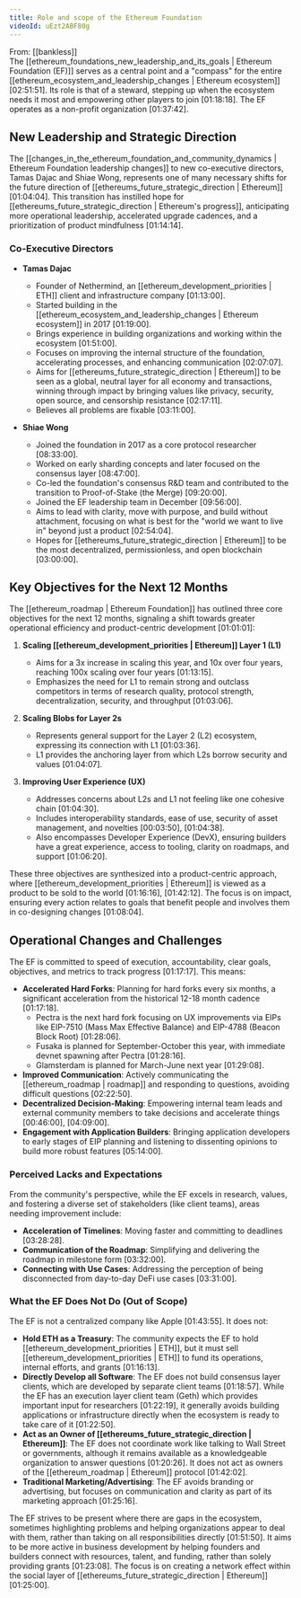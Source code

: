```yaml
---
title: Role and scope of the Ethereum Foundation
videoId: uEzt2ABF80g
---
```


From: [[bankless]] <br/> 
The [[ethereum_foundations_new_leadership_and_its_goals | Ethereum Foundation (EF)]] serves as a central point and a "compass" for the entire [[ethereum_ecosystem_and_leadership_changes | Ethereum ecosystem]] <a class="yt-timestamp" data-t="02:51:51">[02:51:51]</a>. Its role is that of a steward, stepping up when the ecosystem needs it most and empowering other players to join <a class="yt-timestamp" data-t="01:18:18">[01:18:18]</a>. The EF operates as a non-profit organization <a class="yt-timestamp" data-t="01:37:42">[01:37:42]</a>.

## New Leadership and Strategic Direction

The [[changes_in_the_ethereum_foundation_and_community_dynamics | Ethereum Foundation leadership changes]] to new co-executive directors, Tamas Dajac and Shiae Wong, represents one of many necessary shifts for the future direction of [[ethereums_future_strategic_direction | Ethereum]] <a class="yt-timestamp" data-t="01:04:04">[01:04:04]</a>. This transition has instilled hope for [[ethereums_future_strategic_direction | Ethereum's progress]], anticipating more operational leadership, accelerated upgrade cadences, and a prioritization of product mindfulness <a class="yt-timestamp" data-t="01:14:14">[01:14:14]</a>.

### Co-Executive Directors

*   **Tamas Dajac**
    *   Founder of Nethermind, an [[ethereum_development_priorities | ETH]] client and infrastructure company <a class="yt-timestamp" data-t="01:13:00">[01:13:00]</a>.
    *   Started building in the [[ethereum_ecosystem_and_leadership_changes | Ethereum ecosystem]] in 2017 <a class="yt-timestamp" data-t="01:19:00">[01:19:00]</a>.
    *   Brings experience in building organizations and working within the ecosystem <a class="yt-timestamp" data-t="01:51:00">[01:51:00]</a>.
    *   Focuses on improving the internal structure of the foundation, accelerating processes, and enhancing communication <a class="yt-timestamp" data-t="02:07:07">[02:07:07]</a>.
    *   Aims for [[ethereums_future_strategic_direction | Ethereum]] to be seen as a global, neutral layer for all economy and transactions, winning through impact by bringing values like privacy, security, open source, and censorship resistance <a class="yt-timestamp" data-t="02:17:11">[02:17:11]</a>.
    *   Believes all problems are fixable <a class="yt-timestamp" data-t="03:11:00">[03:11:00]</a>.

*   **Shiae Wong**
    *   Joined the foundation in 2017 as a core protocol researcher <a class="yt-timestamp" data-t="08:33:00">[08:33:00]</a>.
    *   Worked on early sharding concepts and later focused on the consensus layer <a class="yt-timestamp" data-t="08:47:00">[08:47:00]</a>.
    *   Co-led the foundation's consensus R&D team and contributed to the transition to Proof-of-Stake (the Merge) <a class="yt-timestamp" data-t="09:20:00">[09:20:00]</a>.
    *   Joined the EF leadership team in December <a class="yt-timestamp" data-t="09:56:00">[09:56:00]</a>.
    *   Aims to lead with clarity, move with purpose, and build without attachment, focusing on what is best for the "world we want to live in" beyond just a product <a class="yt-timestamp" data-t="02:54:04">[02:54:04]</a>.
    *   Hopes for [[ethereums_future_strategic_direction | Ethereum]] to be the most decentralized, permissionless, and open blockchain <a class="yt-timestamp" data-t="03:00:00">[03:00:00]</a>.

## Key Objectives for the Next 12 Months

The [[ethereum_roadmap | Ethereum Foundation]] has outlined three core objectives for the next 12 months, signaling a shift towards greater operational efficiency and product-centric development <a class="yt-timestamp" data-t="01:01:01">[01:01:01]</a>:

1.  **Scaling [[ethereum_development_priorities | Ethereum]] Layer 1 (L1)**
    *   Aims for a 3x increase in scaling this year, and 10x over four years, reaching 100x scaling over four years <a class="yt-timestamp" data-t="01:13:15">[01:13:15]</a>.
    *   Emphasizes the need for L1 to remain strong and outclass competitors in terms of research quality, protocol strength, decentralization, security, and throughput <a class="yt-timestamp" data-t="01:03:06">[01:03:06]</a>.

2.  **Scaling Blobs for Layer 2s**
    *   Represents general support for the Layer 2 (L2) ecosystem, expressing its connection with L1 <a class="yt-timestamp" data-t="01:03:36">[01:03:36]</a>.
    *   L1 provides the anchoring layer from which L2s borrow security and values <a class="yt-timestamp" data-t="01:04:07">[01:04:07]</a>.

3.  **Improving User Experience (UX)**
    *   Addresses concerns about L2s and L1 not feeling like one cohesive chain <a class="yt-timestamp" data-t="01:04:30">[01:04:30]</a>.
    *   Includes interoperability standards, ease of use, security of asset management, and novelties <a class="yt-timestamp" data-t="00:03:50">[00:03:50]</a>, <a class="yt-timestamp" data-t="01:04:38">[01:04:38]</a>.
    *   Also encompasses Developer Experience (DevX), ensuring builders have a great experience, access to tooling, clarity on roadmaps, and support <a class="yt-timestamp" data-t="01:06:20">[01:06:20]</a>.

These three objectives are synthesized into a product-centric approach, where [[ethereum_development_priorities | Ethereum]] is viewed as a product to be sold to the world <a class="yt-timestamp" data-t="01:16:16">[01:16:16]</a>, <a class="yt-timestamp" data-t="01:42:12">[01:42:12]</a>. The focus is on impact, ensuring every action relates to goals that benefit people and involves them in co-designing changes <a class="yt-timestamp" data-t="01:08:04">[01:08:04]</a>.

## Operational Changes and Challenges

The EF is committed to speed of execution, accountability, clear goals, objectives, and metrics to track progress <a class="yt-timestamp" data-t="01:17:17">[01:17:17]</a>. This means:

*   **Accelerated Hard Forks**: Planning for hard forks every six months, a significant acceleration from the historical 12-18 month cadence <a class="yt-timestamp" data-t="01:17:18">[01:17:18]</a>.
    *   Pectra is the next hard fork focusing on UX improvements via EIPs like EIP-7510 (Mass Max Effective Balance) and EIP-4788 (Beacon Block Root) <a class="yt-timestamp" data-t="01:28:06">[01:28:06]</a>.
    *   Fusaka is planned for September-October this year, with immediate devnet spawning after Pectra <a class="yt-timestamp" data-t="01:28:16">[01:28:16]</a>.
    *   Glamsterdam is planned for March-June next year <a class="yt-timestamp" data-t="01:29:08">[01:29:08]</a>.
*   **Improved Communication**: Actively communicating the [[ethereum_roadmap | roadmap]] and responding to questions, avoiding difficult questions <a class="yt-timestamp" data-t="02:22:50">[02:22:50]</a>.
*   **Decentralized Decision-Making**: Empowering internal team leads and external community members to take decisions and accelerate things <a class="yt-timestamp" data-t="00:46:00">[00:46:00]</a>, <a class="yt-timestamp" data-t="04:09:00">[04:09:00]</a>.
*   **Engagement with Application Builders**: Bringing application developers to early stages of EIP planning and listening to dissenting opinions to build more robust features <a class="yt-timestamp" data-t="05:14:00">[05:14:00]</a>.

### Perceived Lacks and Expectations

From the community's perspective, while the EF excels in research, values, and fostering a diverse set of stakeholders (like client teams), areas needing improvement include:
*   **Acceleration of Timelines**: Moving faster and committing to deadlines <a class="yt-timestamp" data-t="03:28:28">[03:28:28]</a>.
*   **Communication of the Roadmap**: Simplifying and delivering the roadmap in milestone form <a class="yt-timestamp" data-t="03:32:00">[03:32:00]</a>.
*   **Connecting with Use Cases**: Addressing the perception of being disconnected from day-to-day DeFi use cases <a class="yt-timestamp" data-t="03:31:00">[03:31:00]</a>.

### What the EF Does Not Do (Out of Scope)

The EF is not a centralized company like Apple <a class="yt-timestamp" data-t="01:43:55">[01:43:55]</a>. It does not:
*   **Hold ETH as a Treasury**: The community expects the EF to hold [[ethereum_development_priorities | ETH]], but it must sell [[ethereum_development_priorities | ETH]] to fund its operations, internal efforts, and grants <a class="yt-timestamp" data-t="01:16:13">[01:16:13]</a>.
*   **Directly Develop all Software**: The EF does not build consensus layer clients, which are developed by separate client teams <a class="yt-timestamp" data-t="01:18:57">[01:18:57]</a>. While the EF has an execution layer client team (Geth) which provides important input for researchers <a class="yt-timestamp" data-t="01:22:19">[01:22:19]</a>, it generally avoids building applications or infrastructure directly when the ecosystem is ready to take care of it <a class="yt-timestamp" data-t="01:22:50">[01:22:50]</a>.
*   **Act as an Owner of [[ethereums_future_strategic_direction | Ethereum]]**: The EF does not coordinate work like talking to Wall Street or governments, although it remains available as a knowledgeable organization to answer questions <a class="yt-timestamp" data-t="01:20:26">[01:20:26]</a>. It does not act as owners of the [[ethereum_roadmap | Ethereum]] protocol <a class="yt-timestamp" data-t="01:42:02">[01:42:02]</a>.
*   **Traditional Marketing/Advertising**: The EF avoids branding or advertising, but focuses on communication and clarity as part of its marketing approach <a class="yt-timestamp" data-t="01:25:16">[01:25:16]</a>.

The EF strives to be present where there are gaps in the ecosystem, sometimes highlighting problems and helping organizations appear to deal with them, rather than taking on all responsibilities directly <a class="yt-timestamp" data-t="01:51:50">[01:51:50]</a>. It aims to be more active in business development by helping founders and builders connect with resources, talent, and funding, rather than solely providing grants <a class="yt-timestamp" data-t="01:23:08">[01:23:08]</a>. The focus is on creating a network effect within the social layer of [[ethereums_future_strategic_direction | Ethereum]] <a class="yt-timestamp" data-t="01:25:00">[01:25:00]</a>.